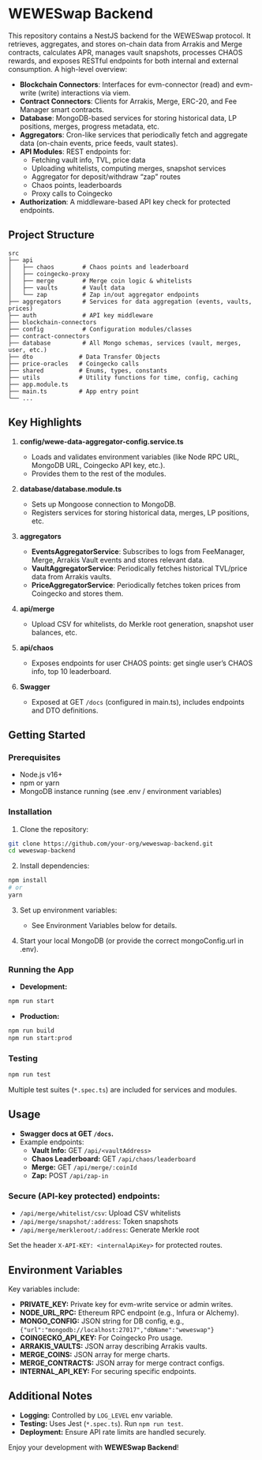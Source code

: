 
# WEWESwap Backend

This repository contains a NestJS backend for the WEWESwap protocol. It retrieves, aggregates, and stores on-chain data from Arrakis and Merge contracts, calculates APR, manages vault snapshots, processes CHAOS rewards, and exposes RESTful endpoints for both internal and external consumption. A high-level overview:

- **Blockchain Connectors**: Interfaces for evm-connector (read) and evm-write (write) interactions via viem.
- **Contract Connectors**: Clients for Arrakis, Merge, ERC-20, and Fee Manager smart contracts.
- **Database**: MongoDB-based services for storing historical data, LP positions, merges, progress metadata, etc.
- **Aggregators**: Cron-like services that periodically fetch and aggregate data (on-chain events, price feeds, vault states).
- **API Modules**: REST endpoints for:
  - Fetching vault info, TVL, price data
  - Uploading whitelists, computing merges, snapshot services
  - Aggregator for deposit/withdraw “zap” routes
  - Chaos points, leaderboards
  - Proxy calls to Coingecko
- **Authorization**: A middleware-based API key check for protected endpoints.

## Project Structure

```
src
├── api
│   ├── chaos        # Chaos points and leaderboard
│   ├── coingecko-proxy
│   ├── merge        # Merge coin logic & whitelists
│   ├── vaults       # Vault data
│   └── zap          # Zap in/out aggregator endpoints
├── aggregators      # Services for data aggregation (events, vaults, prices)
├── auth             # API key middleware
├── blockchain-connectors
├── config           # Configuration modules/classes
├── contract-connectors
├── database         # All Mongo schemas, services (vault, merges, user, etc.)
├── dto             # Data Transfer Objects
├── price-oracles   # Coingecko calls
├── shared          # Enums, types, constants
├── utils           # Utility functions for time, config, caching
├── app.module.ts
├── main.ts         # App entry point
└── ...
```

## Key Highlights

1. **config/wewe-data-aggregator-config.service.ts**
   - Loads and validates environment variables (like Node RPC URL, MongoDB URL, Coingecko API key, etc.).
   - Provides them to the rest of the modules.

2. **database/database.module.ts**
   - Sets up Mongoose connection to MongoDB.
   - Registers services for storing historical data, merges, LP positions, etc.

3. **aggregators**
   - **EventsAggregatorService**: Subscribes to logs from FeeManager, Merge, Arrakis Vault events and stores relevant data.
   - **VaultAggregatorService**: Periodically fetches historical TVL/price data from Arrakis vaults.
   - **PriceAggregatorService**: Periodically fetches token prices from Coingecko and stores them.

4. **api/merge**
   - Upload CSV for whitelists, do Merkle root generation, snapshot user balances, etc.

5. **api/chaos**
   - Exposes endpoints for user CHAOS points: get single user’s CHAOS info, top 10 leaderboard.

6. **Swagger**
   - Exposed at GET `/docs` (configured in main.ts), includes endpoints and DTO definitions.

## Getting Started

### Prerequisites

- Node.js v16+
- npm or yarn
- MongoDB instance running (see .env / environment variables)

### Installation

1. Clone the repository:

```sh
git clone https://github.com/your-org/weweswap-backend.git
cd weweswap-backend
```

2. Install dependencies:

```sh
npm install
# or
yarn
```

3. Set up environment variables:
   - See Environment Variables below for details.

4. Start your local MongoDB (or provide the correct mongoConfig.url in .env).

### Running the App

- **Development:**

```sh
npm run start
```

- **Production:**

```sh
npm run build
npm run start:prod
```

### Testing

```sh
npm run test
```

Multiple test suites (`*.spec.ts`) are included for services and modules.

## Usage

- **Swagger docs at GET `/docs`.**
- Example endpoints:
  - **Vault Info:** GET `/api/<vaultAddress>`
  - **Chaos Leaderboard:** GET `/api/chaos/leaderboard`
  - **Merge:** GET `/api/merge/:coinId`
  - **Zap:** POST `/api/zap-in`

### Secure (API-key protected) endpoints:

- `/api/merge/whitelist/csv`: Upload CSV whitelists
- `/api/merge/snapshot/:address`: Token snapshots
- `/api/merge/merkleroot/:address`: Generate Merkle root

Set the header `X-API-KEY: <internalApiKey>` for protected routes.

## Environment Variables

Key variables include:

- **PRIVATE_KEY:** Private key for evm-write service or admin writes.
- **NODE_URL_RPC:** Ethereum RPC endpoint (e.g., Infura or Alchemy).
- **MONGO_CONFIG:** JSON string for DB config, e.g., `{"url":"mongodb://localhost:27017","dbName":"weweswap"}`
- **COINGECKO_API_KEY:** For Coingecko Pro usage.
- **ARRAKIS_VAULTS:** JSON array describing Arrakis vaults.
- **MERGE_COINS:** JSON array for merge charts.
- **MERGE_CONTRACTS:** JSON array for merge contract configs.
- **INTERNAL_API_KEY:** For securing specific endpoints.

## Additional Notes

- **Logging:** Controlled by `LOG_LEVEL` env variable.
- **Testing:** Uses Jest (`*.spec.ts`). Run `npm run test`.
- **Deployment:** Ensure API rate limits are handled securely.

Enjoy your development with **WEWESwap Backend**!
